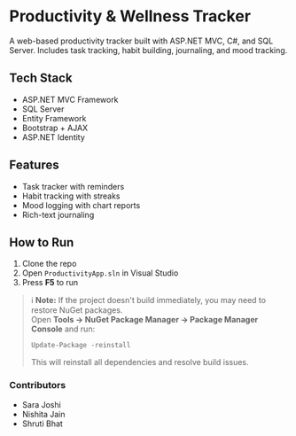 # Productivity & Wellness Tracker  
A web-based productivity tracker built with ASP.NET MVC, C#, and SQL Server. Includes task tracking, habit building, journaling, and mood tracking.

## Tech Stack
- ASP.NET MVC Framework  
- SQL Server  
- Entity Framework  
- Bootstrap + AJAX  
- ASP.NET Identity  

## Features
- Task tracker with reminders  
- Habit tracking with streaks  
- Mood logging with chart reports  
- Rich-text journaling  

## How to Run
1. Clone the repo  
2. Open `ProductivityApp.sln` in Visual Studio  
3. Press **F5** to run  

> ℹ️ **Note:** If the project doesn't build immediately, you may need to restore NuGet packages.  
> Open **Tools → NuGet Package Manager → Package Manager Console** and run:
>
> ```powershell
> Update-Package -reinstall
> ```
> This will reinstall all dependencies and resolve build issues.

### Contributors
- Sara Joshi  
- Nishita Jain  
- Shruti Bhat  

